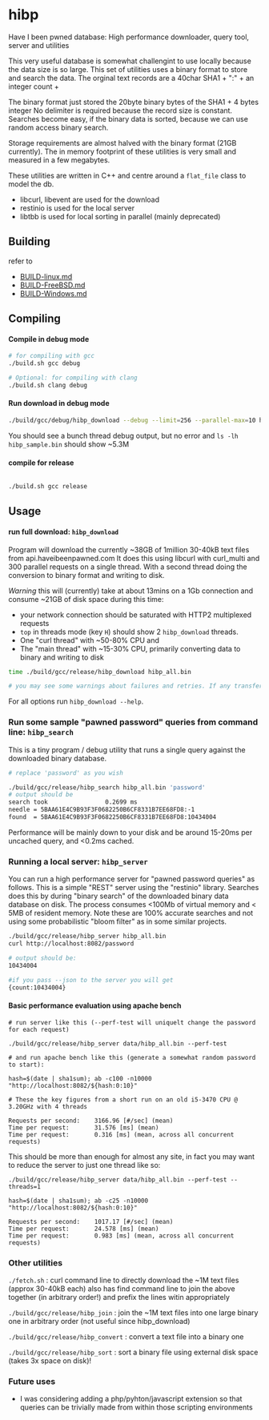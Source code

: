 # hibp
Have I been pwned database: High performance downloader, query tool, server and utilities

This very useful database is somewhat challengint to use locally because the data size is so large. 
This set of utilities uses a binary format to store and search the data. The orginal text records are a 
40char SHA1 + ":" + an integer count + <CR><LF>

The binary format just stored the 20byte binary bytes of the SHA1 + 4 bytes integer
No delimiter is required because the record size is constant. Searches become easy, if the binary data is sorted, 
because we can use random access binary search.

Storage requirements are almost halved with the binary format (21GB currently). The in memory footprint of these 
utilities is very small and measured in a few megabytes.

These utilities are written in C++ and centre around a `flat_file` class to model the db. 
- libcurl, libevent are used for the download
- restinio is used for the local server
- libtbb is used for local sorting in parallel (mainly deprecated)

## Building

refer to 

- [BUILD-linux.md](BUILD-linux.md)
- [BUILD-FreeBSD.md](BUILD-FreeBSD.md)
- [BUILD-Windows.md](BUILD-Windows.md)

## Compiling

#### Compile in debug mode
```bash
# for compiling with gcc
./build.sh gcc debug

# Optional: for compiling with clang
./build.sh clang debug

```

#### Run download in debug mode 
```bash
./build/gcc/debug/hibp_download --debug --limit=256 --parallel-max=10 hibp_sample.bin
```
You should see a bunch thread debug output, but no error and  `ls -lh hibp_sample.bin` should show ~5.3M

#### compile for release
```bash

./build.sh gcc release
```

## Usage

#### run full download: `hibp_download`
Program will download the currently ~38GB of 1million 30-40kB text files from api.haveibeenpawned.com 
It does this using libcurl with curl_multi and 300 parallel requests on a single thread.
With a second thread doing the conversion to binary format and writing to disk.

*Warning* this will (currently) take at about 13mins on a 1Gb connection and consume ~21GB of disk space
during this time:
- your network connection should be saturated with HTTP2 multiplexed requests
- `top` in threads mode (key `H`) should show 2 `hibp_download` threads.
- One "curl thread" with ~50-80% CPU and
- The "main thread" with ~15-30% CPU, primarily converting data to binary and writing to disk

```bash
time ./build/gcc/release/hibp_download hibp_all.bin

# you may see some warnings about failures and retries. If any transfers fails after 10 retries, programme will abort.
```

For all options run `hibp_download --help`.

### Run some sample "pawned password" queries from command line: `hibp_search`

This is a tiny program / debug utility that runs a single query against the downloaded binary database.

```bash
# replace 'password' as you wish

./build/gcc/release/hibp_search hibp_all.bin 'password'
# output should be 
search took                0.2699 ms
needle = 5BAA61E4C9B93F3F0682250B6CF8331B7EE68FD8:-1
found  = 5BAA61E4C9B93F3F0682250B6CF8331B7EE68FD8:10434004
```
Performance will be mainly down to your disk and be around 15-20ms per uncached query, and <0.2ms cached.

### Running a local server: `hibp_server`

You can run a high performance server for "pawned password queries" as follows. 
This is a simple "REST" server using the "restinio" library.
Searches does this by during "binary search" of the downloaded binary data database on disk. 
The process consumes <100Mb of virtual memory and < 5MB of resident memory. 
Note these are 100% accurate searches and not using some probabilistic "bloom filter" as in some similar projects.

```bash
./build/gcc/release/hibp_server hibp_all.bin
curl http://localhost:8082/password

# output should be:
10434004

#if you pass --json to the server you will get
{count:10434004}
```

#### Basic performance evaluation using apache bench

```
# run server like this (--perf-test will uniquelt change the password for each request)

./build/gcc/release/hibp_server data/hibp_all.bin --perf-test

# and run apache bench like this (generate a somewhat random password to start):

hash=$(date | sha1sum); ab -c100 -n10000 "http://localhost:8082/${hash:0:10}"

# These the key figures from a short run on an old i5-3470 CPU @ 3.20GHz with 4 threads

Requests per second:    3166.96 [#/sec] (mean)
Time per request:       31.576 [ms] (mean)
Time per request:       0.316 [ms] (mean, across all concurrent requests)
```

This should be more than enough for almost any site, in fact you may want to reduce the server to just one thread like so:

```
./build/gcc/release/hibp_server data/hibp_all.bin --perf-test --threads=1

hash=$(date | sha1sum); ab -c25 -n10000 "http://localhost:8082/${hash:0:10}"

Requests per second:    1017.17 [#/sec] (mean)
Time per request:       24.578 [ms] (mean)
Time per request:       0.983 [ms] (mean, across all concurrent requests)
```


### Other utilities

`./fetch.sh` : curl command line to directly download the ~1M text files (approx 30-40kB each)
               also has find command line to join the above together (in arbitrary order!) and prefix the lines witin appropriately

`./build/gcc/release/hibp_join`    : join the ~1M text files into one large binary one in arbitrary order (not useful since hibp_download)

`./build/gcc/release/hibp_convert` : convert a text file into a binary one

`./build/gcc/release/hibp_sort`    : sort a binary file using external disk space (takes 3x space on disk)!

### Future uses

- I was considering adding a php/pyhton/javascript extension so that queries can be trivially made from within those scripting environments
